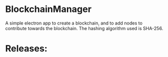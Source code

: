 # BlockchainManager
  A simple electron app to create a blockchain, and to add nodes to contribute towards the blockchain. The hashing algorithm used is SHA-256.
  
# Releases:   

